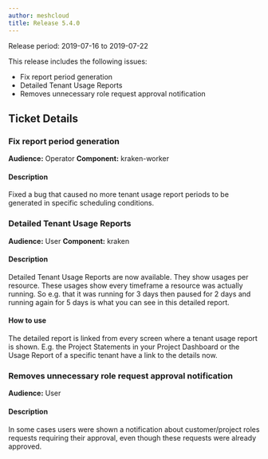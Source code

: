 ```yaml
---
author: meshcloud
title: Release 5.4.0
---
```


Release period: 2019-07-16 to 2019-07-22

This release includes the following issues:
* Fix report period generation
* Detailed Tenant Usage Reports
* Removes unnecessary role request approval notification
<!--truncate-->

## Ticket Details
### Fix report period generation
**Audience:** Operator
**Component:** kraken-worker


#### Description
Fixed a bug that caused no more tenant usage report periods to be generated in specific scheduling
conditions.

### Detailed Tenant Usage Reports
**Audience:** User
**Component:** kraken


#### Description
Detailed Tenant Usage Reports are now available. They show usages per resource. These usages show every
timeframe a resource was actually running. So e.g. that it was running for 3 days then paused for 2 days and running
again for 5 days is what you can see in this detailed report.

#### How to use
The detailed report is linked from every screen where a tenant usage report is shown. E.g. the Project Statements in your
Project Dashboard or the Usage Report of a specific tenant have a link to the details now.

### Removes unnecessary role request approval notification
**Audience:** User


#### Description
In some cases users were shown a notification about customer/project roles requests requiring their approval, even though these requests were already approved.

